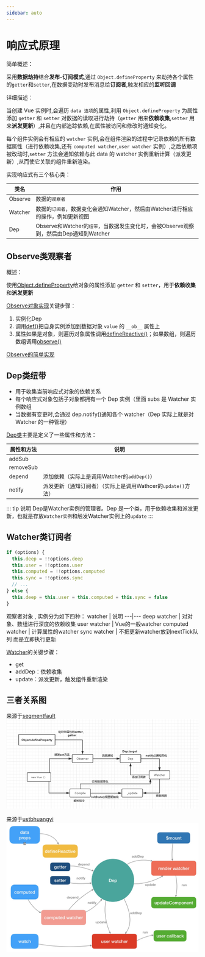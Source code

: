 ```yaml
---
sidebar: auto
---
```


# 响应式原理

简单概述：

采用**数据劫持**结合**发布-订阅模式**,通过 `Object.defineProperty` 来劫持各个属性的`getter`和`setter`,在数据变动时发布消息给**订阅者**,触发相应的**监听回调**

详细描述：

当创建 Vue 实例时,会遍历 `data 选项`的属性,利用 `Object.defineProperty` 为属性添加 `getter` 和 `setter` 对数据的读取进行劫持（`getter` 用来**依赖收集**,`setter` 用来**派发更新**）,并且在内部追踪依赖,在属性被访问和修改时通知变化。

每个组件实例会有相应的 `watcher` 实例,会在组件渲染的过程中记录依赖的所有数据属性（进行依赖收集,还有 `computed watcher`,`user watcher` 实例）,之后依赖项被改动时,`setter` 方法会通知依赖与此 data 的 watcher 实例重新计算（派发更新）,从而使它关联的组件重新渲染。

实现响应式有三个核心类：

类名| 作用
---|---
Observe | 数据的`观察者`
Watcher | 数据的`订阅者`，数据变化会通知Watcher，然后由Watcher进行相应的操作，例如更新视图
Dep | Observe和Watcher的`纽带`，当数据发生变化时，会被Observe观察到，然后由Dep通知到Watcher

## Observe类观察者

概述：

使用[Object.defineProperty](./component/defineProperty.md)给对象的属性添加 `getter` 和 `setter`，用于**依赖收集**和**派发更新**

[Observe对象实现](./component/Observer.md)关键步骤：

1. 实例化Dep
2. 调用[def()](./component/def.md)把自身实例添加到数据对象 `value` 的 `__ob__` 属性上
3. 属性如果是对象，则遍历对象属性调用[defineReactive()](./component/defineReactive.md)；如果数组，则遍历数组调用[observe()](./component/observe.md)

[Observe的简单实现](./component/my-observe.md)

## Dep类纽带

- 用于收集当前响应式对象的依赖关系
- 每个响应式对象包括子对象都拥有一个 Dep 实例（里面 subs 是 Watcher 实例数组
- 当数据有变更时,会通过 dep.notify()通知各个 watcher（Dep 实际上就是对 Watcher 的一种管理）

[Dep类](./dep/dep.md)主要是定义了一些属性和方法：

属性和方法 | 说明
---|---
addSub | 
removeSub | 
depend | 添加依赖（实际上是调用Watcher的`addDep()`）
notify | 派发更新（通知订阅者）（实际上是调用Wathcer的`update()`方法）

::: tip 说明
Dep是Watcher实例的管理者。Dep 是一个类，用于依赖收集和派发更新，也就是存放`Watcher实例`和触发Watcher实例上的`update`
:::

## Watcher类订阅者

```js
if (options) {
  this.deep = !!options.deep
  this.user = !!options.user
  this.computed = !!options.computed
  this.sync = !!options.sync
  // ...
} else {
  this.deep = this.user = this.computed = this.sync = false
}
```

观察者对象 , 实例分为如下四种：
watcher | 说明
---|---
deep watcher | 对对象、数组进行深度的依赖收集
user watcher | Vue的一般watcher
computed watcher | 计算属性的watcher
sync watcher | 不把更新watcher放到nextTick队列 而是立即执行更新
  
[Watcher](./watcher/watcher.md)的关键步骤：

- get
- addDep：依赖收集
- update：派发更新，触发组件重新渲染

## 三者关系图

来源于[segmentfault](https://segmentfault.com/a/1190000016208088)
![](./images/reactive2.png)

来源于[ustbhuangyi](https://ustbhuangyi.github.io/vue-analysis/v2/reactive/summary.html)
![](./images/reactive.png)